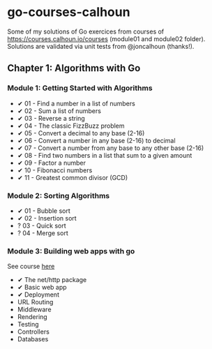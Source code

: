# go-courses-calhoun
Some of my solutions of Go exercices from courses of https://courses.calhoun.io/courses (module01 and module02 folder).
Solutions are validated via unit tests from @joncalhoun (thanks!).

## Chapter 1: Algorithms with Go
### Module 1: Getting Started with Algorithms
- ✔ 01 - Find a number in a list of numbers
- ✔ 02 - Sum a list of numbers
- ✔ 03 - Reverse a string
- ✔ 04 - The classic FizzBuzz problem
- ✔ 05 - Convert a decimal to any base (2-16)
- ✔ 06 - Convert a number in any base (2-16) to decimal
- ✔ 07 - Convert a number from any base to any other base (2-16)
- ✔ 08 - Find two numbers in a list that sum to a given amount
- ✔ 09 - Factor a number
- ✔ 10 - Fibonacci numbers
- ✔ 11 - Greatest common divisor (GCD)

### Module 2: Sorting Algorithms
- ✔ 01 - Bubble sort
- ✔ 02 - Insertion sort
- ? 03 - Quick sort
- ? 04 - Merge sort

### Module 3: Building web apps with go
See course [here](https://codegangsta.gitbooks.io/building-web-apps-with-go/content/go_makes_things_simple/index.html)
- ✔ The net/http package
- ✔ Basic web app
- ✔ Deployment
- URL Routing
- Middleware
- Rendering
- Testing
- Controllers
- Databases
